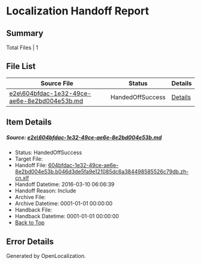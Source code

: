 # <a name='report-top'></a> Localization Handoff Report

## Summary
 Total Files | 1

## File List
 Source File | Status | Details 
 ----------- | ------ | ------- 
 [e2e\604bfdac-1e32-49ce-ae6e-8e2bd004e53b.md](https://github.com/OpenLocalizationTest/oltest/blob/b1be60a9f121b4725507ead63b6e78af297d95ad/e2e/604bfdac-1e32-49ce-ae6e-8e2bd004e53b.md) | HandedOffSuccess | [Details](#b3a0ef76f7d04d8ed254ee62e1f402deb72979724)

## Item Details
##### <a name='b3a0ef76f7d04d8ed254ee62e1f402deb72979724'></a> Source: [e2e\604bfdac-1e32-49ce-ae6e-8e2bd004e53b.md](https://github.com/OpenLocalizationTest/oltest/blob/b1be60a9f121b4725507ead63b6e78af297d95ad/e2e/604bfdac-1e32-49ce-ae6e-8e2bd004e53b.md)
* Status: HandedOffSuccess
* Target File: 
* Handoff File: [604bfdac-1e32-49ce-ae6e-8e2bd004e53b.b046d3de5fa9e121085dc6a384498585526c79db.zh-cn.xlf](https://github.com/OpenLocalizationTestOrg/olhandoff/blob/4ac7ce793d2decbc992d7ef945ab8929b4699e82/ol-handoff/OpenLocalizationTestOrg/oltest.zh-cn/xinjiang/ht/604bfdac-1e32-49ce-ae6e-8e2bd004e53b.b046d3de5fa9e121085dc6a384498585526c79db.zh-cn.xlf)
* Handoff Datetime: 2016-03-10 06:06:39
* Handoff Reason: Include
* Archive File: 
* Archive Datetime: 0001-01-01 00:00:00
* Handback File: 
* Handback Datetime: 0001-01-01 00:00:00
* [Back to Top](#report-top)


## Error Details

Generated by OpenLocalization.

